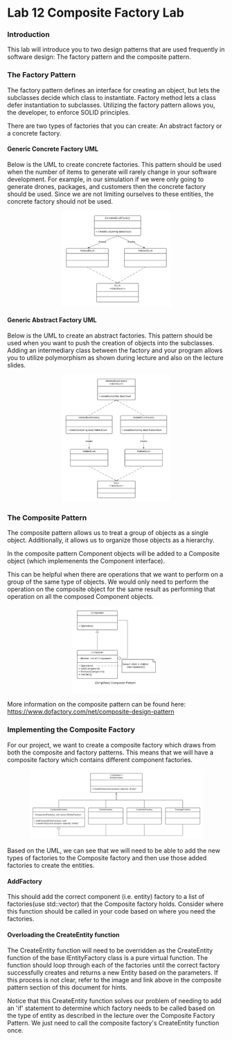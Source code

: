 # Lab 12 Composite Factory Lab

### Introduction

This lab will introduce you to two design patterns that are used frequently in software design: The factory pattern and the composite pattern.

### The Factory Pattern

The factory pattern defines an interface for creating an object, but lets the subclasses decide which class to instantiate. Factory method lets a class defer instantiation to subclasses. Utilizing the factory pattern allows you, the developer, to enforce SOLID principles.

There are two types of factories that you can create: An abstract factory or a concrete factory. 

#### Generic Concrete Factory UML

Below is the UML to create concrete factories. This pattern should be used when the number of items to generate will rarely change in your software development. For example, in our simulation if we were only going to generate drones, packages, and customers then the concrete factory should be used. Since we are not limiting ourselves to these entities, the concrete factory should not be used.

<p align="center"><img src="ConcreteFactory.png" alt="github issues" width="50%"></p>

#### Generic Abstract Factory UML

Below is the UML to create an abstract factories. This pattern should be used when you want to push the creation of objects into the subclasses. Adding an intermediary class between the factory and your program allows you to utilize polymorphism as shown during lecture and also on the lecture slides.

<p align="center"> <img src="AbstractFactory.png" alt="github issues" width="50%"> </p>

### The Composite Pattern

The composite pattern allows us to treat a group of objects as a single object. Additionally, it allows us to organize those objects as a hierarchy. 

In the composite pattern Component objects will be added to a Composite object (which implemenents the Component interface).

This can be helpful when there are operations that we want to perform on a group of the same type of objects. We would only need to perform the operation on the composite object for the same result as performing that operation on all the composed Component objects. 

<p align="center"> <img src="CompositePattern.png" alt="github issues" width="40%"> </p>

More information on the composite pattern can be found here: https://www.dofactory.com/net/composite-design-pattern

### Implementing the Composite Factory

For our project, we want to create a composite factory which draws from both the composite and factory patterns. This means that we will have a composite factory which contains different component factories. 

<p align="center"> <img src="CompositeFactoryUML.png" alt="github issues" width="80%"> </p>

Based on the UML, we can see that we will need to be able to add the new types of factories to the Composite factory and then use those added factories to create the entities. 

#### AddFactory
This should add the correct component (i.e. entity) factory to a list of factories(use std::vector) that the Composite factory holds. Consider where this function should be called in your code based on where you need the factories. 

#### Overloading the CreateEntity function
The CreateEntity function will need to be overridden as the CreateEntity function of the base IEntityFactory class is a pure virtual function. The function should loop through each of the factories until the correct factory successfully creates and returns a new Entity based on the parameters. If this process is not clear, refer to the image and link above in the composite pattern section of this document for hints.  

Notice that this CreateEntity function solves our problem of needing to add an 'if' statement to determine which factory needs to be called based on the type of entity as described in the lecture over the Composite Factory Pattern. We just need to call the composite factory's CreateEntity function once. 

